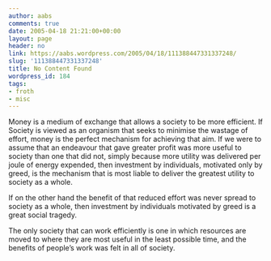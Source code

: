 ```yaml
---
author: aabs
comments: true
date: 2005-04-18 21:21:00+00:00
layout: page
header: no
link: https://aabs.wordpress.com/2005/04/18/111388447331337248/
slug: '111388447331337248'
title: No Content Found
wordpress_id: 184
tags:
- froth
- misc
---
```


Money is a medium of exchange that allows a society to be more efficient. If Society is viewed as an organism that seeks to minimise the wastage of effort, money is the perfect mechanism for achieving that aim. If we were to assume that an endeavour that gave greater profit was more useful to society than one that did not, simply because more utility was delivered per joule of energy expended, then investment by individuals, motivated only by greed, is the mechanism that is most liable to deliver the greatest utility to society as a whole.

If on the other hand the benefit of that reduced effort was never spread to society as a whole, then investment by individuals motivated by greed is a great social tragedy.

The only society that can work efficiently is one in which resources are moved to where they are most useful in the least possible time, and the benefits of people’s work was felt in all of society.
